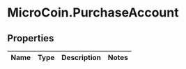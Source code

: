 # MicroCoin.PurchaseAccount

## Properties
Name | Type | Description | Notes
------------ | ------------- | ------------- | -------------



